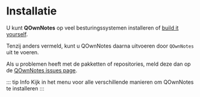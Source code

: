 # Installatie

U kunt **QOwnNotes** op veel besturingssystemen installeren of [build it yourself](building.md).

Tenzij anders vermeld, kunt u QOwnNotes daarna uitvoeren door `QOwnNotes` uit te voeren.

Als u problemen heeft met de pakketten of repositories, meld deze dan op de [QOwnNotes issues page](https://github.com/pbek/QOwnNotes/issues).

::: tip
Info
Kijk in het menu voor alle verschillende manieren om QOwnNotes te installeren
:::
